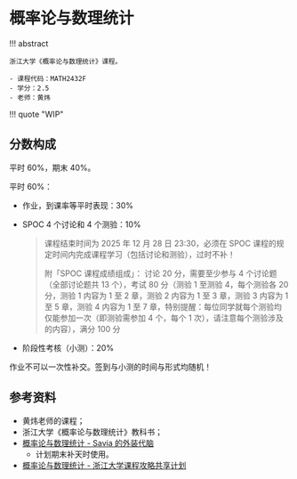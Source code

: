 # 概率论与数理统计

!!! abstract

    浙江大学《概率论与数理统计》课程。

    - 课程代码：MATH2432F
    - 学分：2.5
    - 老师：黄炜

!!! quote "WIP"

## 分数构成

平时 60%，期末 40%。

平时 60%：

- 作业，到课率等平时表现：30%
- SPOC 4 个讨论和 4 个测验：10%

    > 课程结束时间为 2025 年 12 月 28 日 23:30，必须在 SPOC 课程的规定时间内完成课程学习（包括讨论和测验），过时不补！
    >
    > 附「SPOC 课程成绩组成」： 讨论 20 分，需要至少参与 4 个讨论题（全部讨论题共 13 个），考试 80 分（测验 1 至测验 4，每个测验各 20 分，测验 1 内容为 1 至 2 章，测验 2 内容为 1 至 3 章，测验 3 内容为 1 至 5 章，测验 4 内容为 1 至 7 章，特别提醒：每位同学就每个测验均仅能参加一次（即测验需参加 4 个，每个 1 次），请注意每个测验涉及的内容），满分 100 分

- 阶段性考核（小测）：20%

作业不可以一次性补交。签到与小测的时间与形式均随机！

## 参考资料

- 黄炜老师的课程；
- 浙江大学《概率论与数理统计》教科书；
- [概率论与数理统计 - Savia 的外装代脑](https://savia7582.github.io/Exterior/Math/P%26S/0/)
    - 计划期末补天时使用。
- [概率论与数理统计 - 浙江大学课程攻略共享计划](https://qsctech.github.io/zju-icicles/%E6%A6%82%E7%8E%87%E8%AE%BA%E4%B8%8E%E6%95%B0%E7%90%86%E7%BB%9F%E8%AE%A1/)
